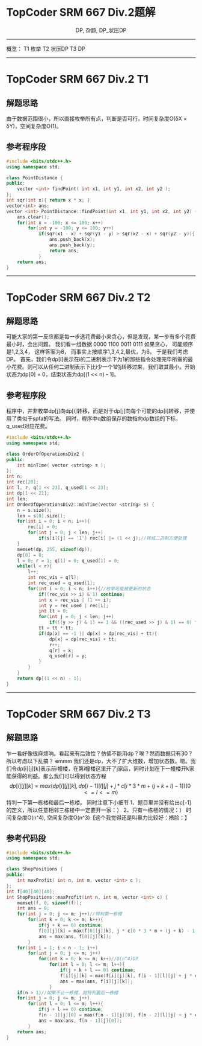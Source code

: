 # TopCoder SRM 667 Div.2题解

<center>DP, 杂题, DP_状压DP</center>

---
概览：
T1 枚举 T2 状压DP T3 DP

------
# TopCoder SRM 667 Div.2 T1

## 解题思路
由于数据范围很小，所以直接枚举所有点，判断是否可行。时间复杂度O(δX × δY)，空间复杂度O(1)。

## 参考程序段

```C++
#include <bits/stdc++.h>
using namespace std;

class PointDistance {
public:
    vector <int> findPoint( int x1, int y1, int x2, int y2 );
};
int sqr(int x){ return x * x; }
vector<int> ans;
vector <int> PointDistance::findPoint(int x1, int y1, int x2, int y2) {
	ans.clear();
	for(int x = -100; x <= 100; x++)
		for(int y = -100; y <= 100; y++)
			if(sqr(x1 - x) + sqr(y1 - y) > sqr(x2 - x) + sqr(y2 - y)){
				ans.push_back(x);
				ans.push_back(y);
				return ans;
			}
	return ans;
}


```

------

# TopCoder SRM 667 Div.2 T2
## 解题思路
可能大家的第一反应都是每一步选花费最小来贪心，但是发现，某一步有多个花费最小时，会出问题。
我们看一组数据
0000
1100
0011
0111
如果贪心， 可能顺序是1,2,3,4， 这样答案为8， 而事实上按顺序1,3,4,2,最优，为6。
于是我们考虑DP。
首先，我们令dp[i]表示在i的二进制表示下为1的那些指令处理完毕所需的最小花费。则可以从任何二进制表示下比i少一个1的j转移过来，我们取其最小。开始状态为dp[0] = 0，结束状态为dp[(1 << n) - 1]。
## 参考程序段
程序中，并非枚举dp[j]向dp[i]转移，而是对于dp[j]向每个可能的dp[i]转移，并使用了类似于spfa的写法。
同时，程序中q数组保存的数指向dp数组的下标，q_used对应花费。

```C++
#include <bits/stdc++.h>
using namespace std;

class OrderOfOperationsDiv2 {
public:
    int minTime( vector <string> s );
};
int n;
int rec[20];
int l, r, q[1 << 23], q_used[1 << 23];
int dp[1 << 21];
int len;
int OrderOfOperationsDiv2::minTime(vector <string> s) {  
	n = s.size();
	len = s[0].size();
	for(int i = 0; i < n; i++){
		rec[i] = 0;
		for(int j = 0; j < len; j++)
			if(s[i][j] == '1') rec[i] |= (1 << j);//转成二进制方便处理
	}
	memset(dp, 255, sizeof(dp));
	dp[0] = 0;
	l = 0; r = 1; q[1] = 0; q_used[1] = 0;
	while(l < r){
		l++;
		int rec_vis = q[l];
		int rec_used = q_used[l];
		for(int i = 0; i < n; i++){//枚举可能被更新的状态
			if((rec_vis >> i) & 1) continue;
			int x = rec_vis | (1 << i);
			int y = rec_used | rec[i];
			int tt = 0;
			for(int j = 0; j < len; j++)
				if(((y >> j) & 1) == 1 && ((rec_used >> j) & 1) == 0) tt++;
			tt = tt * tt;
			if(dp[x] == -1 || dp[x] > dp[rec_vis] + tt){
				dp[x] = dp[rec_vis] + tt;
				r++;
				q[r] = x;
				q_used[r] = y;
			}
		}
	}
	return dp[(1 << n) - 1];
}

```
------
# TopCoder SRM 667 Div.2 T3
## 解题思路
乍一看好像很麻烦呐。看起来有后效性？仿佛不能用dp？唉？然而数据只有30？所以考虑以下乱搞？
emmm
我们还是dp，大不了扩大维数，增加状态数。嗯。我们令dp[i][j][k]表示前i幢楼，在第i幢楼这里开了j家店，同时计划在下一幢楼开k家能获得的利益。那么我们可以得到状态方程
$$
dp[i][j][k] = max(dp[i][j][k], dp[i - 1][l][j] + j * c[i * 3 * m + (j + k + l) - 1])(0 <= l <= m)
$$
特判一下第一栋楼和最后一栋楼。
同时注意下小细节
1、题目里并没有给出c[-1]的定义，所以任意相邻三栋楼中一定要开一家：）
2、只有一栋楼的情况：）
时间复杂度O(n^4), 空间复杂度O(n^3)【这个我觉得还是叫暴力比较好：捂脸：】

## 参考代码段

```C++
#include <bits/stdc++.h>
using namespace std;

class ShopPositions {
public:
    int maxProfit( int n, int m, vector <int> c );
};
int f[40][40][40];
int ShopPositions::maxProfit(int n, int m, vector <int> c) {
    memset(f, 0, sizeof(f));
	int ans = 0;
	for(int j = 0; j <= m; j++)//特判第一栋楼
		for(int k = 0; k <= m; k++){
			if(j + k == 0) continue;
			f[0][j][k] = max(f[0][j][k], j * c[0 * 3 * m + (j + k) - 1]);
			ans = max(ans, f[0][j][k]);
		}
	for(int i = 1; i < n - 1; i++)
		for(int j = 0; j <= m; j++)
			for(int k = 0; k <= m; k++)//O(n^4)DP
				for(int l = 0; l <= m; l++){  
					if(j + k + l == 0) continue;
					f[i][j][k] = max(f[i][j][k], f[i - 1][l][j] + j * c[i * 3 * m + (j + k + l) - 1]);
					ans = max(ans, f[i][j][k]);
				}
	if(n > 1)//如果不止一栋楼，就特判最后一栋楼
	for(int j = 0; j <= m; j++)
		for(int l = 0; l <= m; l++){
			if(j + l == 0) continue;
			f[n - 1][j][0] = max(f[n - 1][j][0], f[n - 2][l][j] + j * c[(n - 1) * 3 * m + (j + l) - 1]);
			ans = max(ans, f[n - 1][j][0]);
		}
	return ans;
}
```